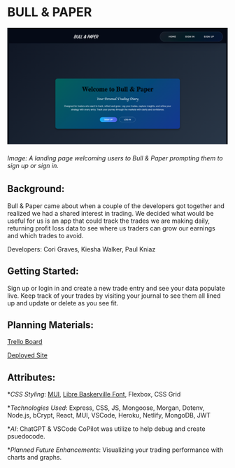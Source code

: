 # BULL & PAPER

![A digital trading journal](./Public/assets/landing%20page.png)
###### Image: A landing page welcoming users to Bull & Paper prompting them to sign up or sign in.

## Background:
Bull & Paper came about when a couple of the developers got together and realized we had a shared interest in trading. We decided what would be useful for us is an app that could track the trades we are making daily, returning profit loss data to see where us traders can grow our earnings and which trades to avoid.

Developers: Cori Graves, Kiesha Walker, Paul Kniaz

## Getting Started:

Sign up or login in and create a new trade entry and see your data populate live. Keep track of your trades by visiting your journal to see them all lined up and update or delete as you see fit. 

## Planning Materials:

[Trello Board](https://trello.com/b/3k0rOh9s/bull-paper)

[Deployed Site](https://bull-and-paper.netlify.app/)

## Attributes:

*_CSS Styling_:
 [MUI](https://www.muicss.com/),
 [Libre Baskerville Font](https://fonts.google.com/specimen/Libre+Baskerville), Flexbox, CSS Grid

*_Technologies Used_: Express, CSS, JS, Mongoose, Morgan, Dotenv, Node.js, bCrypt, React, MUI, VSCode, Heroku, Netlify, MongoDB, JWT

*_AI_: ChatGPT & VSCode CoPilot was utilize to help debug and create psuedocode.

*_Planned Future Enhancements_: Visualizing your trading performance with charts and graphs. 



